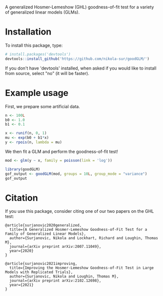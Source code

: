  A generalized Hosmer-Lemeshow (GHL) goodness-of-fit test for a variety of generalized linear models (GLMs).
 
# Installation
To install this package, type:
 
 ``` r
 # install.packages('devtools')
 devtools::install_github('https://github.com/nikola-sur/goodGLM/')
 ```
 
 If you don't have 'devtools' installed, when asked if you would like to install from source, select "no" (it will be faster).
 
# Example usage
First, we prepare some artificial data.
``` r
n <- 100L
b0 <- 1.0
b1 <- 0.1

x <- runif(n, 0, 1)
mu <- exp(b0 + b1*x)
y <- rpois(n, lambda = mu)
```

We then fit a GLM and perform the goodness-of-fit test!
``` r
mod <- glm(y ~ x, family = poisson(link = 'log'))

library(goodGLM)
gof_output <- goodGLM(mod, groups = 10L, group_mode = "variance")
gof_output
```

# Citation
If you use this package, consider citing one of our two papers on the GHL test:

```
@article{surjanovic2020generalized,
  title={A Generalized Hosmer-Lemeshow Goodness-of-Fit Test for a Family of Generalized Linear Models},
  author={Surjanovic, Nikola and Lockhart, Richard and Loughin, Thomas M},
  journal={arXiv preprint arXiv:2007.11049},
  year={2020}
}

@article{surjanovic2021improving,
  title={Improving the Hosmer-Lemeshow Goodness-of-Fit Test in Large Models with Replicated Trials},
  author={Surjanovic, Nikola and Loughin, Thomas M},
  journal={arXiv preprint arXiv:2102.12698},
  year={2021}
}
```
